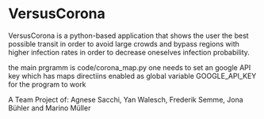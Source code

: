 # VersusCorona

VersusCorona is a python-based application that shows the user the best possible transit in order to avoid large crowds and bypass regions with higher infection rates in order to decrease oneselves infection probability. 

the main prgramm is code/corona_map.py
one needs to set an google API key which has maps directiins enabled as global variable GOOGLE_API_KEY for the program to work

A Team Project of: Agnese Sacchi, Yan Walesch, Frederik Semme, Jona Bühler and Marino Müller

